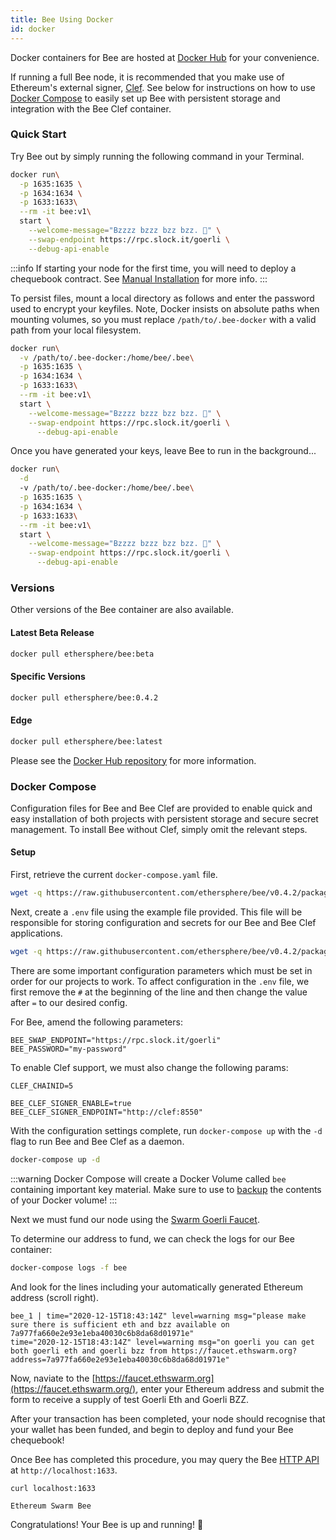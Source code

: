```yaml
---
title: Bee Using Docker
id: docker
---
```


Docker containers for Bee are hosted at [Docker Hub](https://hub.docker.com/r/ethersphere/bee) for your convenience. 

If running a full Bee node, it is recommended that you make use of Ethereum's external signer, [Clef](/docs/installation/bee-clef). See below for instructions on how to use [Docker Compose](/docs/installation/docker#docker-compose) to easily set up Bee with persistent storage and integration with the Bee Clef container.

### Quick Start

Try Bee out by simply running the following command in your Terminal. 

```sh
docker run\
  -p 1635:1635 \
  -p 1634:1634 \
  -p 1633:1633\
  --rm -it bee:v1\
  start \
    --welcome-message="Bzzzz bzzz bzz bzz. 🐝" \
    --swap-endpoint https://rpc.slock.it/goerli \
    --debug-api-enable
```

:::info
If starting your node for the first time, you will need to deploy a chequebook contract. See [Manual Installation](/docs/installation/manual) for more info.
:::

To persist files, mount a local directory as follows and enter the password used to encrypt your keyfiles. Note, Docker insists on absolute paths when mounting volumes, so you must replace `/path/to/.bee-docker` with a valid path from your local filesystem.

```sh
docker run\
  -v /path/to/.bee-docker:/home/bee/.bee\
  -p 1635:1635 \
  -p 1634:1634 \
  -p 1633:1633\
  --rm -it bee:v1\
  start \
    --welcome-message="Bzzzz bzzz bzz bzz. 🐝" \
    --swap-endpoint https://rpc.slock.it/goerli \
	  --debug-api-enable
```

Once you have generated your keys, leave Bee to run in the background...

```sh
docker run\
  -d 
  -v /path/to/.bee-docker:/home/bee/.bee\
  -p 1635:1635 \
  -p 1634:1634 \
  -p 1633:1633\
  --rm -it bee:v1\
  start \
    --welcome-message="Bzzzz bzzz bzz bzz. 🐝" \
    --swap-endpoint https://rpc.slock.it/goerli \
	  --debug-api-enable
```

### Versions

Other versions of the Bee container are also available.

#### Latest Beta Release

```sh
docker pull ethersphere/bee:beta
```

#### Specific Versions

```sh
docker pull ethersphere/bee:0.4.2
```

#### Edge

```sh
docker pull ethersphere/bee:latest
```

Please see the [Docker Hub repository](https://hub.docker.com/r/ethersphere/bee) for more information.

### Docker Compose

Configuration files for Bee and Bee Clef are provided to enable quick and easy installation of both projects with persistent storage and secure secret management. To install Bee without Clef, simply omit the relevant steps.

#### Setup

First, retrieve the current `docker-compose.yaml` file.

```sh
wget -q https://raw.githubusercontent.com/ethersphere/bee/v0.4.2/packaging/docker/docker-compose.yml
```

Next, create a `.env` file using the example file provided. This file will be responsible for storing configuration and secrets for our Bee and Bee Clef applications.

```sh
wget -q https://raw.githubusercontent.com/ethersphere/bee/v0.4.2/packaging/docker/env -O .env
``` 

There are some important configuration parameters which must be set in order for our projects to work. To affect configuration in the `.env` file, we first remove the `#` at the beginning of the line and then change the value after `=` to our desired config.

For Bee, amend the following parameters:

```
BEE_SWAP_ENDPOINT="https://rpc.slock.it/goerli"
BEE_PASSWORD="my-password"
```

To enable Clef support, we must also change the following params: 

```
CLEF_CHAINID=5
```

```
BEE_CLEF_SIGNER_ENABLE=true
BEE_CLEF_SIGNER_ENDPOINT="http://clef:8550"
```

With the configuration settings complete, run `docker-compose up` with the `-d` flag to run Bee and Bee Clef as a daemon.

```sh
docker-compose up -d
```

:::warning
Docker Compose will create a Docker Volume called `bee` containing important key material. Make sure to use to [backup](/docs/maintenance/backups) the contents of your Docker volume!
:::

Next we must fund our node using the [Swarm Goerli Faucet](https://faucet.ethswarm.org/). 

To determine our address to fund, we can check the logs for our Bee container:

```sh
docker-compose logs -f bee
```

And look for the lines including your automatically generated Ethereum address (scroll right).

```
bee_1 | time="2020-12-15T18:43:14Z" level=warning msg="please make sure there is sufficient eth and bzz available on 7a977fa660e2e93e1eba40030c6b8da68d01971e"
time="2020-12-15T18:43:14Z" level=warning msg="on goerli you can get both goerli eth and goerli bzz from https://faucet.ethswarm.org?address=7a977fa660e2e93e1eba40030c6b8da68d01971e"
```

Now, naviate to the [https://faucet.ethswarm.org](https://faucet.ethswarm.org/), enter your Ethereum address and submit the form to receive a supply of test Goerli Eth and Goerli BZZ.

After your transaction has been completed, your node should recognise that your wallet has been funded, and begin to deploy and fund your Bee chequebook!

Once Bee has completed this procedure, you may query the Bee [HTTP API](/docs/api-reference/api-reference) at `http://localhost:1633`.

```sh
curl localhost:1633
```

```
Ethereum Swarm Bee
```

Congratulations! Your Bee is up and running! 🐝


